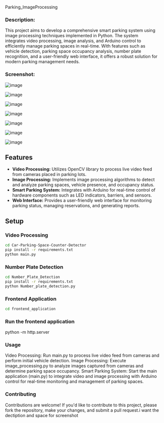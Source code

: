 Parking_ImageProcessing

### Description:

This project aims to develop a comprehensive smart parking system using image processing techniques implemented in Python. The system integrates video processing, image analysis, and Arduino control to efficiently manage parking spaces in real-time. With features such as vehicle detection, parking space occupancy analysis, number plate recognition, and a user-friendly web interface, it offers a robust solution for modern parking management needs.

### Screenshot:
![image](https://github.com/Atharva1213/Parking_ImageProcessing/assets/127081975/98079185-60ce-4e97-bd7e-245af0567ab6)

![image](https://github.com/Atharva1213/Parking_ImageProcessing/assets/127081975/c9162134-be95-415a-9d68-388b856dbc55)


![image](https://github.com/Atharva1213/Parking_ImageProcessing/assets/127081975/377383ae-38d2-4d2d-81ca-1029ea34f817)

![image](https://github.com/Atharva1213/Parking_ImageProcessing/assets/127081975/d980cea3-0b33-482f-876e-2d5ec898d869)


![image](https://github.com/Atharva1213/Parking_ImageProcessing/assets/127081975/6cf6e945-0680-49a9-9092-1f5b32364766)

![image](https://github.com/Atharva1213/Parking_ImageProcessing/assets/127081975/963916ec-3c70-4d2c-9723-1f98857c8725)

![image](https://github.com/Atharva1213/Parking_ImageProcessing/assets/127081975/c1224533-1697-4088-ac59-8f6e2a97c3aa)




## Features

- **Video Processing:** Utilizes OpenCV library to process live video feed from cameras placed in parking lots.
- **Image Processing:** Implements image processing algorithms to detect and analyze parking spaces, vehicle presence, and occupancy status.
- **Smart Parking System:** Integrates with Arduino for real-time control of hardware components such as LED indicators, barriers, and sensors.
- **Web Interface:** Provides a user-friendly web interface for monitoring parking status, managing reservations, and generating reports.

## Setup

### Video Processing

```bash
cd Car-Parking-Space-Counter-Detector
pip install -r requirements.txt
python main.py
```

### Number Plate Detection
```bash
cd Number_Plate_Detection
pip install -r requirements.txt
python Number_plate_detection.py
```

### Frontend Application
```bash
cd frontend_application
```
### Run the frontend application
python -m http.server

### Usage
Video Processing: Run main.py to process live video feed from cameras and perform initial vehicle detection.
Image Processing: Execute image_processing.py to analyze images captured from cameras and determine parking space occupancy.
Smart Parking System: Start the main application (main.py) to integrate video and image processing with Arduino control for real-time monitoring and management of parking spaces.
### Contributing
Contributions are welcome! If you'd like to contribute to this project, please fork the repository, make your changes, and submit a pull request.i  want the dectiption and space for screenshot 
